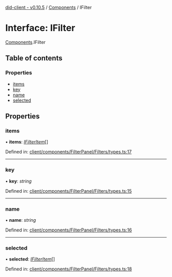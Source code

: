 [did-client - v0.10.5](../README.md) / [Components](../modules/components.md) / IFilter

# Interface: IFilter

[Components](../modules/components.md).IFilter

## Table of contents

### Properties

- [items](components.ifilter.md#items)
- [key](components.ifilter.md#key)
- [name](components.ifilter.md#name)
- [selected](components.ifilter.md#selected)

## Properties

### items

• **items**: [*IFilterItem*](components.ifilteritem.md)[]

Defined in: [client/components/FilterPanel/Filters/types.ts:17](https://github.com/Puzzlepart/did/blob/dev/client/components/FilterPanel/Filters/types.ts#L17)

___

### key

• **key**: *string*

Defined in: [client/components/FilterPanel/Filters/types.ts:15](https://github.com/Puzzlepart/did/blob/dev/client/components/FilterPanel/Filters/types.ts#L15)

___

### name

• **name**: *string*

Defined in: [client/components/FilterPanel/Filters/types.ts:16](https://github.com/Puzzlepart/did/blob/dev/client/components/FilterPanel/Filters/types.ts#L16)

___

### selected

• **selected**: [*IFilterItem*](components.ifilteritem.md)[]

Defined in: [client/components/FilterPanel/Filters/types.ts:18](https://github.com/Puzzlepart/did/blob/dev/client/components/FilterPanel/Filters/types.ts#L18)
